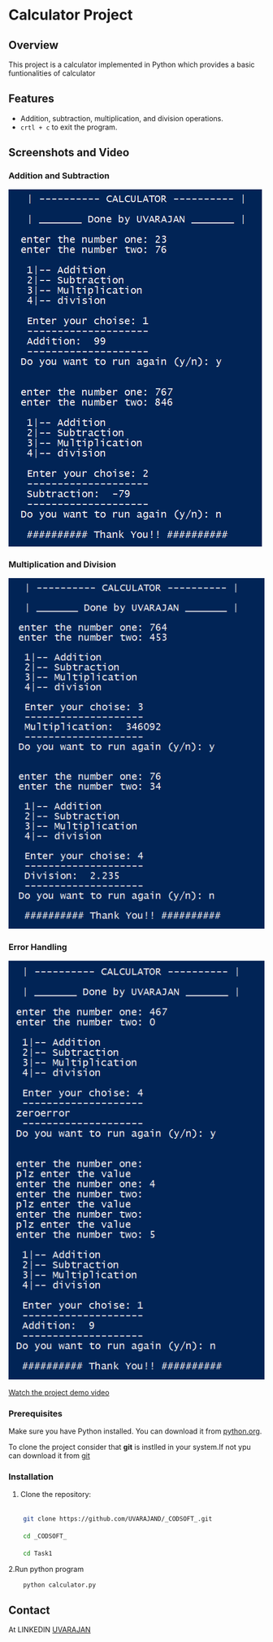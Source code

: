 # Calculator Project

## Overview

This project is a calculator implemented in Python which  provides a basic funtionalities of calculator 

## Features

- Addition, subtraction, multiplication, and division operations.
- `crtl + c` to exit the program.


## Screenshots and Video
### Addition and Subtraction

![Screenshot 1](screenshot/screenshot1.PNG)

### Multiplication and Division
![Screenshot 2](screenshot/screenshot2.PNG)

### Error Handling
![Screenshot 3](screenshot/screenshot3.PNG)

[Watch the project demo video](video/demo.mp4)

### Prerequisites

Make sure you have Python installed. You can download it from [python.org](https://www.python.org/).

To clone the project consider that **git** is instlled in your system.If not ypu can download it from [git](https://git-scm.com/downloads)

### Installation

1. Clone the repository:

```bash

    git clone https://github.com/UVARAJAND/_CODSOFT_.git

    cd _CODSOFT_

    cd Task1
```

2.Run python program
```bash
    python calculator.py
```
## Contact
At LINKEDIN [UVARAJAN](https://www.linkedin.com/in/uvarajan-dev/)
